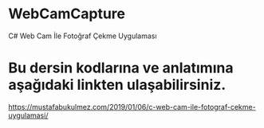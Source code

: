 # WebCamCapture
C# Web Cam İle Fotoğraf Çekme Uygulaması

# Bu dersin kodlarına ve anlatımına aşağıdaki linkten ulaşabilirsiniz.
https://mustafabukulmez.com/2019/01/06/c-web-cam-ile-fotograf-cekme-uygulamasi/
